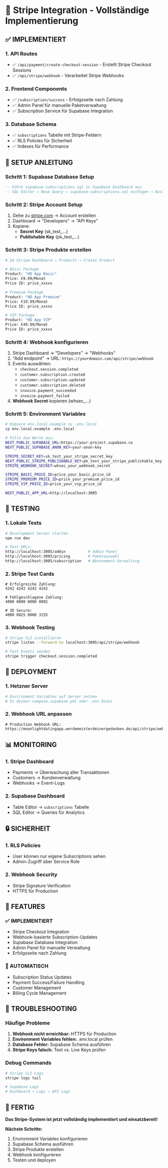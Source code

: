 # 🚀 Stripe Integration - Vollständige Implementierung

## ✅ IMPLEMENTIERT

### **1. API Routes**

- ✅ `/api/payment/create-checkout-session` - Erstellt Stripe Checkout Sessions
- ✅ `/api/stripe/webhook` - Verarbeitet Stripe Webhooks

### **2. Frontend Components**

- ✅ `/subscription/success` - Erfolgsseite nach Zahlung
- ✅ Admin Panel für manuelle Paketverwaltung
- ✅ Subscription Service für Supabase Integration

### **3. Database Schema**

- ✅ `subscriptions` Tabelle mit Stripe-Feldern
- ✅ RLS Policies für Sicherheit
- ✅ Indexes für Performance

## 🔧 SETUP ANLEITUNG

### **Schritt 1: Supabase Database Setup**

```sql
-- Führe supabase-subscriptions.sql in Supabase Dashboard aus
-- SQL Editor → Neue Query → supabase-subscriptions.sql einfügen → Ausführen
```

### **Schritt 2: Stripe Account Setup**

1. Gehe zu [stripe.com](https://stripe.com) → Account erstellen
2. Dashboard → "Developers" → "API Keys"
3. Kopiere:
   - **Secret Key** (sk_test_...)
   - **Publishable Key** (pk_test_...)

### **Schritt 3: Stripe Produkte erstellen**

```bash
# Im Stripe Dashboard → Products → Create Product

# Basic Package
Product: "HD App Basic"
Price: €9.99/Monat
Price ID: price_xxxxx

# Premium Package  
Product: "HD App Premium"
Price: €19.99/Monat
Price ID: price_xxxxx

# VIP Package
Product: "HD App VIP"
Price: €49.99/Monat
Price ID: price_xxxxx
```

### **Schritt 4: Webhook konfigurieren**

1. Stripe Dashboard → "Developers" → "Webhooks"
2. "Add endpoint" → URL: `https://yourdomain.com/api/stripe/webhook`
3. Events auswählen:
   - `checkout.session.completed`
   - `customer.subscription.created`
   - `customer.subscription.updated`
   - `customer.subscription.deleted`
   - `invoice.payment_succeeded`
   - `invoice.payment_failed`
4. **Webhook Secret** kopieren (whsec_...)

### **Schritt 5: Environment Variables**

```bash
# Kopiere env.local.example zu .env.local
cp env.local.example .env.local

# Fülle die Werte aus:
NEXT_PUBLIC_SUPABASE_URL=https://your-project.supabase.co
NEXT_PUBLIC_SUPABASE_ANON_KEY=your-anon-key

STRIPE_SECRET_KEY=sk_test_your_stripe_secret_key
NEXT_PUBLIC_STRIPE_PUBLISHABLE_KEY=pk_test_your_stripe_publishable_key
STRIPE_WEBHOOK_SECRET=whsec_your_webhook_secret

STRIPE_BASIC_PRICE_ID=price_your_basic_price_id
STRIPE_PREMIUM_PRICE_ID=price_your_premium_price_id
STRIPE_VIP_PRICE_ID=price_your_vip_price_id

NEXT_PUBLIC_APP_URL=http://localhost:3005
```

## 🧪 TESTING

### **1. Lokale Tests**

```bash
# Development Server starten
npm run dev

# Test URLs:
http://localhost:3005/admin          # Admin Panel
http://localhost:3005/pricing        # Paketauswahl
http://localhost:3005/subscription   # Abonnement-Verwaltung
```

### **2. Stripe Test Cards**

```text
# Erfolgreiche Zahlung:
4242 4242 4242 4242

# Fehlgeschlagene Zahlung:
4000 0000 0000 0002

# 3D Secure:
4000 0025 0000 3155
```

### **3. Webhook Testing**

```bash
# Stripe CLI installieren
stripe listen --forward-to localhost:3005/api/stripe/webhook

# Test Events senden
stripe trigger checkout.session.completed
```

## 🚀 DEPLOYMENT

### **1. Hetzner Server**

```bash
# Environment Variables auf Server setzen
# In docker-compose.supabase.yml oder .env Datei
```

### **2. Webhook URL anpassen**

```text
# Production Webhook URL:
https://moonlightdatingapp.werdemeisterdeinergedanken.de/api/stripe/webhook
```

## 📊 MONITORING

### **1. Stripe Dashboard**

- Payments → Überwachung aller Transaktionen
- Customers → Kundenverwaltung
- Webhooks → Event-Logs

### **2. Supabase Dashboard**

- Table Editor → `subscriptions` Tabelle
- SQL Editor → Queries für Analytics

## 🔒 SICHERHEIT

### **1. RLS Policies**

- User können nur eigene Subscriptions sehen
- Admin-Zugriff über Service Role

### **2. Webhook Security**

- Stripe Signature Verification
- HTTPS für Production

## 🎯 FEATURES

### **✅ IMPLEMENTIERT**

- Stripe Checkout Integration
- Webhook-basierte Subscription-Updates
- Supabase Database Integration
- Admin Panel für manuelle Verwaltung
- Erfolgsseite nach Zahlung

### **🔄 AUTOMATISCH**

- Subscription Status Updates
- Payment Success/Failure Handling
- Customer Management
- Billing Cycle Management

## 🚨 TROUBLESHOOTING

### **Häufige Probleme**

1. **Webhook nicht erreichbar:** HTTPS für Production
2. **Environment Variables fehlen:** .env.local prüfen
3. **Database Fehler:** Supabase Schema ausführen
4. **Stripe Keys falsch:** Test vs. Live Keys prüfen

### **Debug Commands**

```bash
# Stripe CLI Logs
stripe logs tail

# Supabase Logs
# Dashboard → Logs → API Logs
```

## 🎉 FERTIG

**Das Stripe-System ist jetzt vollständig implementiert und einsatzbereit!**

**Nächste Schritte:**

1. Environment Variables konfigurieren
2. Supabase Schema ausführen
3. Stripe Produkte erstellen
4. Webhook konfigurieren
5. Testen und deployen
